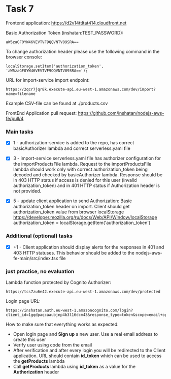 # Task 7

Frontend application: https://d2v14ttltat414.cloudfront.net

Basic Authorization Token (inshatan:TEST_PASSWORD):

    aW5zaGF0YW46VEVTVF9QQVNTV09SRA==

To change authorization header please use the following command in the browser console:

    localStorage.setItem('authorization_token', 'aW5zaGF0YW46VEVTVF9QQVNTV09SRA==');

URL for import-service import endpoint:

    https://2qcr7jqr8k.execute-api.eu-west-1.amazonaws.com/dev/import?name=filename


Example CSV-file can be found at ./products.csv

FrontEnd Application pull request: https://github.com/inshatan/nodejs-aws-fe/pull/4


### Main tasks 
    
- [x] 1 - authorization-service is added to the repo, has correct basicAuthorizer lambda and correct serverless.yaml file

- [x] 3 - import-service serverless.yaml file has authorizer configuration for the importProductsFile lambda. Request to the importProductsFile lambda should work only with correct authorization_token being decoded and checked by basicAuthorizer lambda. Response should be in 403 HTTP status if access is denied for this user (invalid authorization_token) and in 401 HTTP status if Authorization header is not provided.
    
- [x] 5 - update client application to send Authorization: Basic authorization_token header on import. Client should get authorization_token value from browser localStorage https://developer.mozilla.org/ru/docs/Web/API/Window/localStorage authorization_token = localStorage.getItem('authorization_token')


### Additional (optional) tasks

- [x] +1 - Client application should display alerts for the responses in 401 and 403 HTTP statuses. This behavior should be added to the nodejs-aws-fe-main/src/index.tsx file


 
### just practice, no evaluation

Lambda function protected by Cognito Authorizer:

    https://tcs7zu6e42.execute-api.eu-west-1.amazonaws.com/dev/protected

Login page URL:

    https://inshatan.auth.eu-west-1.amazoncognito.com/login?client_id=1gqdpaqcaaubjnp4b3l16dcm43&response_type=token&scope=email+openid+phone+profile&redirect_uri=https://d2v14ttltat414.cloudfront.net


How to make sure that everything works as expected:
  * Open login page and **Sign up** a new user. Use a real email address to create this user
  * Verify user using code from the email
  * After verification and after every login you will be redirected to the Client application. URL should contain **id_token** which can be used to access the **getProducts** lambda
  * Call **getProducts** lambda using **id_token** as a value for the **Authorization** header




